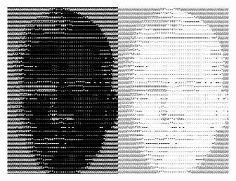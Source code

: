 <picture align="left">
    <!-- <source width=50% align="left" media="(prefers-color-scheme: dark)" src="ASCII-art-dark.png"> -->
    <img width=50% align="left" alt="" media="(prefers-color-scheme: dark)" src="ASCII-art-dark.png">
    <img width=50% align="left" alt="" media="(prefers-color-scheme: light)" src="ASCII-art.png">
</picture>

```
joshua kranabetter
-------------------------
OS: Windows / Linux
Pronouns: He/Him
Location: British Columbia, Canada
Languages: Python, C/C++, Javascript, Java
Interests: Machine Learning, Software Developement
Learning: Rust, .Net
Hobbies: Gardening, Rock Climbing, Chess
Discord: FishingEnjoyer#1293
```